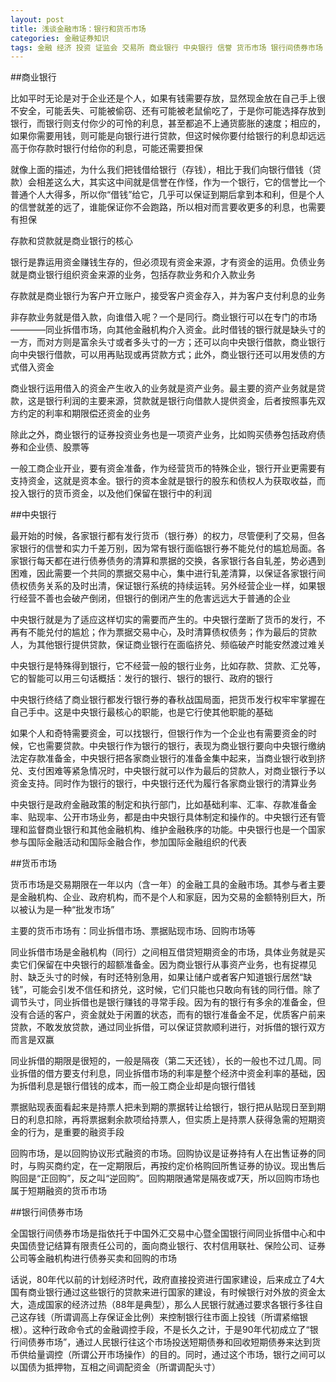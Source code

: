 ```yaml
---
layout: post
title: 浅谈金融市场：银行和货币市场
categories: 金融证券知识
tags: 金融 经济 投资 证监会 交易所 商业银行 中央银行 信誉 货币市场 银行间债券市场
---
```


##商业银行

比如平时无论是对于企业还是个人，如果有钱需要存放，显然现金放在自己手上很不安全，可能丢失、可能被偷窃、还有可能被老鼠偷吃了，于是你可能选择存放到银行，而银行则支付你少的可怜的利息，甚至都追不上通货膨胀的速度；相应的，如果你需要用钱，则可能是向银行进行贷款，但这时候你要付给银行的利息却远远高于你存款时银行付给你的利息，可能还需要担保

就像上面的描述，为什么我们把钱借给银行（存钱），相比于我们向银行借钱（贷款）会相差这么大，其实这中间就是信誉在作怪，作为一个银行，它的信誉比一个普通个人大得多，所以你“借钱”给它，几乎可以保证到期后拿到本和利，但是个人的信誉就差的远了，谁能保证你不会跑路，所以相对而言要收更多的利息，也需要有担保

存款和贷款就是商业银行的核心

银行是靠运用资金赚钱生存的，但必须现有资金来源，才有资金的运用。负债业务就是商业银行组织资金来源的业务，包括存款业务和介入款业务

存款就是商业银行为客户开立账户，接受客户资金存入，并为客户支付利息的业务

非存款业务就是借入款，向谁借入呢？一个是同行。商业银行可以在专门的市场————同业拆借市场，向其他金融机构介入资金。此时借钱的银行就是缺头寸的一方，而对方则是富余头寸或者多头寸的一方；还可以向中央银行借款，商业银行向中央银行借款，可以用再贴现或再贷款方式；此外，商业银行还可以用发债的方式借入资金

商业银行运用借入的资金产生收入的业务就是资产业务。最主要的资产业务就是贷款，这是银行利润的主要来源，贷款就是银行向借款人提供资金，后者按照事先双方约定的利率和期限偿还资金的业务

除此之外，商业银行的证券投资业务也是一项资产业务，比如购买债券包括政府债券和企业债、股票等

一般工商企业开业，要有资金准备，作为经营货币的特殊企业，银行开业更需要有支持资金，这就是资本金。银行的资本金就是银行的股东和债权人为获取收益，而投入银行的货币资金，以及他们保留在银行中的利润

##中央银行

最开始的时候，各家银行都有发行货币（银行券）的权力，尽管便利了交易，但各家银行的信誉和实力千差万别，因为常有银行面临银行券不能兑付的尴尬局面。各家银行每天都在进行债券债务的清算和票据的交换，各家银行各自轧差，势必遇到困难，因此需要一个共同的票据交易中心，集中进行轧差清算，以保证各家银行间债权债务关系的及时出清，保证银行系统的持续运转。另外经营企业一样，如果银行经营不善也会破产倒闭，但银行的倒闭产生的危害远远大于普通的企业

中央银行就是为了适应这样切实的需要而产生的。中央银行垄断了货币的发行，不再有不能兑付的尴尬；作为票据交易中心，及时清算债权债务；作为最后的贷款人，为其他银行提供贷款，保证商业银行在面临挤兑、频临破产时能安然渡过难关

中央银行是特殊得到银行，它不经营一般的银行业务，比如存款、贷款、汇兑等，它的智能可以用三句话概括：发行的银行、银行的银行、政府的银行

中央银行终结了商业银行都发行银行券的春秋战国局面，把货币发行权牢牢掌握在自己手中。这是中央银行最核心的职能，也是它行使其他职能的基础

如果个人和奇特需要资金，可以找银行，但银行作为一个企业也有需要资金的时候，它也需要贷款。中央银行作为银行的银行，表现为商业银行要向中央银行缴纳法定存款准备金，中央银行把各家商业银行的准备金集中起来，当商业银行收到挤兑、支付困难等紧急情况时，中央银行就可以作为最后的贷款人，对商业银行予以资金支持。同时作为银行的银行，中央银行还代为履行各家商业银行的清算业务

中央银行是政府金融政策的制定和执行部门，比如基础利率、汇率、存款准备金率、贴现率、公开市场业务，都是由中央银行具体制定和操作的。中央银行还有管理和监督商业银行和其他金融机构、维护金融秩序的功能。中央银行也是一个国家参与国际金融活动和国际金融合作，参加国际金融组织的代表

##货币市场

货币市场是交易期限在一年以内（含一年）的金融工具的金融市场。其参与者主要是金融机构、企业、政府机构，而不是个人和家庭，因为交易的金额特别巨大，所以被认为是一种“批发市场”

主要的货币市场有：同业拆借市场、票据贴现市场、回购市场等

同业拆借市场是金融机构（同行）之间相互借贷短期资金的市场，具体业务就是买卖它们保留在中央银行的超额准备金。因为商业银行从事资产业务，也有捉襟见肘、缺乏头寸的时候，有时还特别急用，如果让储户或者客户知道银行居然“缺钱”，可能会引发不信任和挤兑，这时候，它们只能也只敢向有钱的同行借。除了调节头寸，同业拆借也是银行赚钱的寻常手段。因为有的银行有多余的准备金，但没有合适的客户，资金就处于闲置的状态，而有的银行准备金不足，优质客户前来贷款，不敢发放贷款，通过同业拆借，可以保证贷款顺利进行，对拆借的银行双方而言是双赢

同业拆借的期限是很短的，一般是隔夜（第二天还钱），长的一般也不过几周。同业拆借的借方要支付利息，同业拆借市场的利率是整个经济中资金利率的基础，因为拆借利息是银行借钱的成本，而一般工商企业却是向银行借钱

票据贴现表面看起来是持票人把未到期的票据转让给银行，银行把从贴现日至到期日的利息扣除，再将票据剩余款项给持票人，但实质上是持票人获得急需的短期资金的行为，是重要的融资手段

回购市场，是以回购协议形式融资的市场。回购协议是证券持有人在出售证券的同时，与购买商约定，在一定期限后，再按约定价格购回所售证券的协议。现出售后购回是“正回购”，反之叫“逆回购”。回购期限通常是隔夜或7天，所以回购市场也属于短期融资的货币市场

##银行间债券市场

全国银行间债券市场是指依托于中国外汇交易中心暨全国银行间同业拆借中心和中央国债登记结算有限责任公司的，面向商业银行、农村信用联社、保险公司、证券公司等金融机构进行债券买卖和回购的市场

话说，80年代以前的计划经济时代，政府直接投资进行国家建设，后来成立了4大国有商业银行通过这些银行的贷款来进行国家的建设，有时候银行对外放的资金太大，造成国家的经济过热（88年是典型），那么人民银行就通过要求各银行多往自己这存钱（所谓调高上存保证金比例）来控制银行往市面上投钱（所谓紧缩银根）。这种行政命令式的金融调控手段，不是长久之计，于是90年代初成立了“银行间债券市场”，通过人民银行往这个市场投送短期债券和回收短期债券来达到货币供给量调控（所谓公开市场操作）的目的。同时，通过这个市场，银行之间可以以国债为抵押物，互相之间调配资金（所谓调配头寸）
